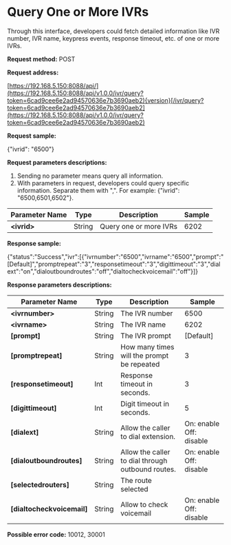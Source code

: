 # Query One or More IVRs

Through this interface, developers could fetch detailed information like IVR number, IVR name, keypress events, response timeout, etc. of one or more IVRs.

**Request method:** POST

**Request address:**

[https://192.168.5.150:8088/api/](https://192.168.5.150:8088/api/v1.0.0/ivr/query?token=6cad9cee6e2ad94570636e7b3690aeb2){version}[/ivr/query?token=6cad9cee6e2ad94570636e7b3690aeb2](https://192.168.5.150:8088/api/v1.0.0/ivr/query?token=6cad9cee6e2ad94570636e7b3690aeb2)

**Request sample:**

{"ivrid": "6500"}

**Request parameters descriptions:**

1. Sending no parameter means query all information.
2. With parameters in request, developers could query specific information. Separate them with ",". For example: {"ivrid": "6500,6501,6502"}.

| **Parameter Name** | **Type** | **Description** | **Sample** |
| --- | --- | --- | --- |
| **&lt;ivrid&gt;** | String | Query one or more IVRs | 6202 |

**Response sample:**

{"status":"Success","ivr":\[{"ivrnumber":"6500","ivrname":"6500","prompt":"\[Default\]","promptrepeat":"3","responsetimeout":"3","digittimeout":"3","dialext":"on","dialoutboundroutes":"off","dialtocheckvoicemail":"off"}\]}

**Response parameters descriptions:**

| **Parameter Name** | **Type** | **Description** | **Sample** |
| --- | --- | --- | --- |
| **&lt;ivrnumber&gt;** | String | The IVR number | 6500 |
| **&lt;ivrname&gt;** | String | The IVR name | 6202 |
| **\[prompt\]** | String | The IVR prompt | \[Default\] |
| **\[promptrepeat\]** | String | How many times will the prompt be repeated | 3 |
| **\[responsetimeout\]** | Int | Response timeout in seconds. | 3 |
| **\[digittimeout\]** | Int | Digit timeout in seconds. | 5 |
| **\[dialext\]** | String | Allow the caller to dial extension. | On: enable  Off: disable |
| **\[dialoutboundroutes\]** | String | Allow the caller to dial through outbound routes. | On: enable  Off: disable |
| **\[selectedrouters\]** | String | The route selected |  |
| **\[dialtocheckvoicemail\]** | String | Allow to check voicemail | On: enable  Off: disable |

**Possible error code:** 10012, 30001

